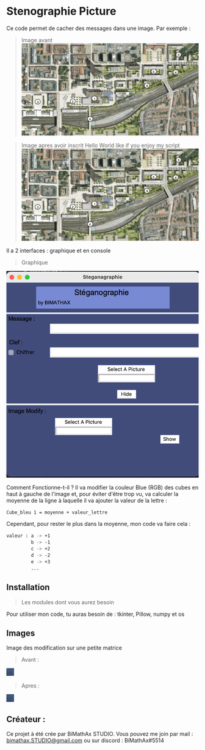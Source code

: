 # Stenographie Picture

Ce code permet de cacher des messages dans une image. Par exemple :

> Image avant
![](Picture/avant.png)

> Image apres avoir inscrit Hello World like if you enjoy my script 
![](Picture/apres.png)

Il a 2 interfaces : graphique et en console
> Graphique

![](Picture/Img1.png)

Comment Fonctionne-t-il ?
Il va modifier la couleur Blue (RGB) des cubes en haut à gauche de l'image et, pour éviter d'être trop vu, va calculer la moyenne de la ligne à laquelle il va ajouter la valeur de la lettre :
```sh
Cube_bleu 1 = moyenne + valeur_lettre
```
Cependant, pour rester le plus dans la moyenne, mon code va faire cela :
```sh
valeur : a -> +1
         b -> -1
         c -> +2
         d -> -2
         e -> +3
         ...
```
## Installation
> Les modules dont vous aurez besoin

Pour utiliser mon code, tu auras besoin de : tkinter, Pillow, numpy et os

## Images
Image des modification sur une petite matrice
> Avant :

![](Picture/Zoomavant.png)

> Apres :

![](Picture/Zoomapres.png)

## Créateur :
Ce projet à été crée par BiMathAx STUDIO.
Vous pouvez me join par mail : bimathax.STUDIO@gmail.com
ou sur discord : BiMathAx#5514
